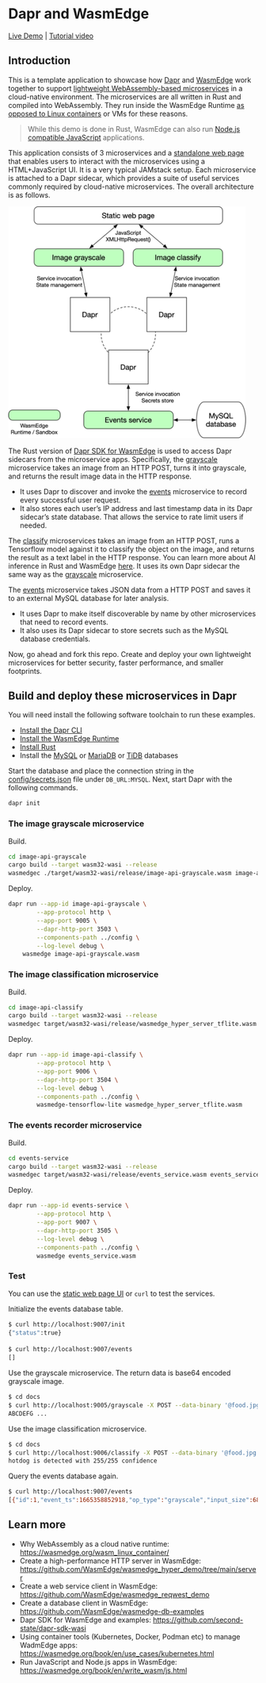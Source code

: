 # Dapr and WasmEdge

[Live Demo](http://dapr-demo.secondstate.co) | [Tutorial video](https://youtu.be/t_sQP6Qpf7U)

## Introduction

This is a template application to showcase how [Dapr](https://dapr.io/) and [WasmEdge](https://github.com/WasmEdge/) work together to support [lightweight WebAssembly-based microservices](https://github.com/second-state/microservice-rust-mysql) in a cloud-native environment. The microservices are all written in Rust and compiled into WebAssembly. They run inside the WasmEdge Runtime [as opposed to Linux containers](https://wasmedge.org/wasm_linux_container/) or VMs for these reasons.

> While this demo is done in Rust, WasmEdge can also run [Node.js compatible JavaScript](https://wasmedge.org/book/en/write_wasm/js.html) applications. 
 
This application consists of 3 microservices and a [standalone web page](docs) that enables users to interact with the microservices using a HTML+JavaScript UI. It is a very typical JAMstack setup. Each microservice is attached to a Dapr sidecar, which provides a suite of useful services commonly required by cloud-native microservices. The overall architecture is as follows.

<img src="docs/dapr-wasmedge.png" alt="Microservices architecture" width="480" style="text-align: center; margin: 0 auto;"/>

The Rust version of [Dapr SDK for WasmEdge](https://github.com/second-state/dapr-sdk-wasi) is used to access Dapr sidecars from the microservice apps. Specifically, the [grayscale](https://github.com/second-state/dapr-wasm/tree/main/image-api-grayscale) microservice takes an image from an HTTP POST, turns it into grayscale, and returns the result image data in the HTTP response. 

* It uses Dapr to discover and invoke the [events](https://github.com/second-state/dapr-wasm/tree/main/events-service) microservice to record every successful user request. 
* It also stores each user’s IP address and last timestamp data in its Dapr sidecar’s state database. That allows the service to rate limit users if needed. 

The [classify](https://github.com/second-state/dapr-wasm/tree/main/image-api-classify) microservices takes an image from an HTTP POST, runs a Tensorflow model against it to classify the object on the image, and returns the result as a text label in the HTTP response. You can learn more about AI inference in Rust and WasmEdge [here](https://wasmedge.org/book/en/write_wasm/rust/wasinn.html). It uses its own Dapr sidecar the same way as the [grayscale](https://github.com/second-state/dapr-wasm/tree/main/image-api-grayscale) microservice. 

The [events](https://github.com/second-state/dapr-wasm/tree/main/events-service) microservice takes JSON data from a HTTP POST and saves it to an external MySQL database for later analysis. 

* It uses Dapr to make itself discoverable by name by other microservices that need to record events. 
* It also uses its Dapr sidecar to store secrets such as the MySQL database credentials.

Now, go ahead and fork this repo. Create and deploy your own lightweight microservices for better security, faster performance, and smaller footprints. 

## Build and deploy these microservices in Dapr

You will need install the following software toolchain to run these examples.

* [Install the Dapr CLI](https://docs.dapr.io/getting-started/install-dapr-cli/)
* [Install the WasmEdge Runtime](https://wasmedge.org/book/en/quick_start/install.html)
* [Install Rust](https://www.rust-lang.org/tools/install)
* Install the [MySQL](https://dev.mysql.com/doc/mysql-installation-excerpt/5.7/en/) or [MariaDB](https://mariadb.com/kb/en/getting-installing-and-upgrading-mariadb/) or [TiDB](https://docs.pingcap.com/tidb/dev/quick-start-with-tidb) databases

Start the database and place the connection string in the [config/secrets.json](config/secrets.json) file under `DB_URL:MYSQL`. Next, start Dapr with the following commands.

```bash
dapr init
```

### The image grayscale microservice

Build.

```bash
cd image-api-grayscale
cargo build --target wasm32-wasi --release
wasmedgec ./target/wasm32-wasi/release/image-api-grayscale.wasm image-api-grayscale.wasm
```

Deploy.

```bash
dapr run --app-id image-api-grayscale \
        --app-protocol http \
        --app-port 9005 \
        --dapr-http-port 3503 \
        --components-path ../config \
        --log-level debug \
	wasmedge image-api-grayscale.wasm
```

### The image classification microservice

Build.

```bash
cd image-api-classify
cargo build --target wasm32-wasi --release
wasmedgec target/wasm32-wasi/release/wasmedge_hyper_server_tflite.wasm wasmedge_hyper_server_tflite.wasm
```

Deploy.

```bash
dapr run --app-id image-api-classify \
        --app-protocol http \
        --app-port 9006 \
        --dapr-http-port 3504 \
        --log-level debug \
        --components-path ../config \
        wasmedge-tensorflow-lite wasmedge_hyper_server_tflite.wasm
```

### The events recorder microservice

Build.

```bash
cd events-service
cargo build --target wasm32-wasi --release
wasmedgec target/wasm32-wasi/release/events_service.wasm events_service.wasm
```

Deploy.

```bash
dapr run --app-id events-service \
        --app-protocol http \
        --app-port 9007 \
        --dapr-http-port 3505 \
        --log-level debug \
        --components-path ../config \
        wasmedge events_service.wasm
```

### Test

You can use the [static web page UI](http://dapr-demo.secondstate.co/) or `curl` to test the services.

Initialize the events database table.

```bash
$ curl http://localhost:9007/init
{"status":true}

$ curl http://localhost:9007/events
[]
```

Use the grayscale microservice. The return data is base64 encoded grayscale image.

```bash
$ cd docs
$ curl http://localhost:9005/grayscale -X POST --data-binary '@food.jpg'
ABCDEFG ...
```

Use the image classification microservice.

```bash
$ cd docs
$ curl http://localhost:9006/classify -X POST --data-binary '@food.jpg'
hotdog is detected with 255/255 confidence
```

Query the events database again.

```bash
$ curl http://localhost:9007/events
[{"id":1,"event_ts":1665358852918,"op_type":"grayscale","input_size":68016},{"id":2,"event_ts":1665358853114,"op_type":"classify","input_size":68016}]
```

## Learn more

* Why WebAssembly as a cloud native runtime: https://wasmedge.org/wasm_linux_container/
* Create a high-performance HTTP server in WasmEdge: https://github.com/WasmEdge/wasmedge_hyper_demo/tree/main/server
* Create a web service client in WasmEdge: https://github.com/WasmEdge/wasmedge_reqwest_demo
* Create a database client in WasmEdge: https://github.com/WasmEdge/wasmedge-db-examples
* Dapr SDK for WasmEdge and examples: https://github.com/second-state/dapr-sdk-wasi
* Using container tools (Kubernetes, Docker, Podman etc) to manage WadmEdge apps: https://wasmedge.org/book/en/use_cases/kubernetes.html
* Run JavaScript and Node.js apps in WasmEdge: https://wasmedge.org/book/en/write_wasm/js.html
